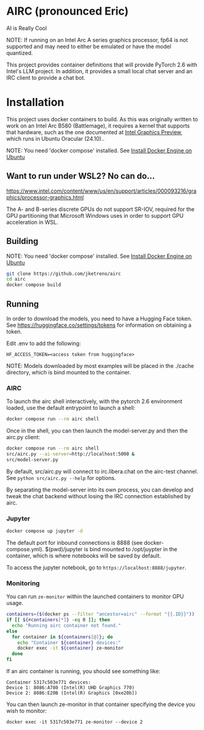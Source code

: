 # AIRC (pronounced Eric)

AI is Really Cool

NOTE: If running on an Intel Arc A series graphics processor, fp64 is not supported and may need to either be emulated or have the model quantized.

This project provides container definitions that will provide PyTorch 2.6 with
Intel's LLM project. In addition, it provides a small local chat server and an IRC client to provide a chat bot.

# Installation

This project uses docker containers to build. As this was originally
written to work on an Intel Arc B580 (Battlemage), it requires a
kernel that supports that hardware, such as the one documented
at [Intel Graphics Preview](https://github.com/canonical/intel-graphics-preview), which runs in Ubuntu Oracular (24.10)..

NOTE: You need 'docker compose' installed. See [Install Docker Engine on Ubuntu](https://docs.docker.com/engine/install/ubuntu/)

## Want to run under WSL2? No can do...

https://www.intel.com/content/www/us/en/support/articles/000093216/graphics/processor-graphics.html

The A- and B-series discrete GPUs do not support SR-IOV, required for
the GPU partitioning that Microsoft Windows uses in order to support GPU acceleration in WSL.

## Building

NOTE: You need 'docker compose' installed. See [Install Docker Engine on Ubuntu](https://docs.docker.com/engine/install/ubuntu/)


```bash
git clone https://github.com/jketreno/airc
cd airc
docker compose build
```

## Running

In order to download the models, you need to have a Hugging Face
token. See https://huggingface.co/settings/tokens for information
on obtaining a token.

Edit .env to add the following:

```.env
HF_ACCESS_TOKEN=<access token from huggingface>
```

NOTE: Models downloaded by most examples will be placed in the
./cache directory, which is bind mounted to the container.

### AIRC

To launch the airc shell interactively, with the pytorch 2.6
environment loaded, use the default entrypoint to launch a shell:

```bash
docker compose run --rm airc shell
```

Once in the shell, you can then launch the model-server.py and then
the airc.py client:

```bash
docker compose run --rm airc shell
src/airc.py --ai-server=http://localhost:5000 &
src/model-server.py
```

By default, src/airc.py will connect to irc.libera.chat on the airc-test
channel. See `python src/airc.py --help` for options.

By separating the model-server into its own process, you can develop
and tweak the chat backend without losing the IRC connection established
by airc.

### Jupyter

```bash
docker compose up jupyter -d
```

The default port for inbound connections is 8888 (see docker-compose.yml).
$(pwd)/jupyter is bind mounted to /opt/juypter in the container, which is where notebooks will be saved by default.

To access the jupyter notebook, go to `https://localhost:8888/jupyter`.

### Monitoring

You can run `ze-monitor` within the launched containers to monitor
GPU usage.

```bash
containers=($(docker ps --filter "ancestor=airc" --format "{{.ID}}"))
if [[ ${#containers[*]} -eq 0 ]]; then
  echo "Running airc container not found."
else
  for container in ${containers[@]}; do
    echo "Container ${container} devices:"
    docker exec -it ${container} ze-monitor
  done
fi
```

If an airc container is running, you should see something like:

```
Container 5317c503e771 devices:
Device 1: 8086:A780 (Intel(R) UHD Graphics 770)
Device 2: 8086:E20B (Intel(R) Graphics [0xe20b])
```

You can then launch ze-monitor in that container specifying 
the device you wish to monitor:

```
docker exec -it 5317c503e771 ze-monitor --device 2
```